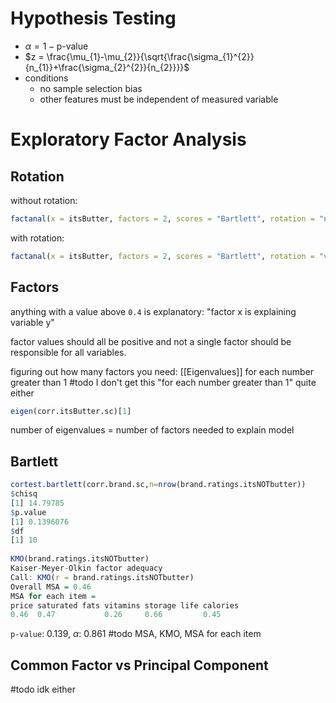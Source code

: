 # Hypothesis Testing
- $\alpha = 1 - \text{p-value}$
- $z = \frac{\mu_{1}-\mu_{2}}{\sqrt{\frac{\sigma_{1}^{2}}{n_{1}}+\frac{\sigma_{2}^{2}}{n_{2}}}}$
- conditions
	- no sample selection bias
	- other features must be independent of measured variable

# Exploratory Factor Analysis
## Rotation
without rotation:
```r
factanal(x = itsButter, factors = 2, scores = "Bartlett", rotation = "none")
```

with rotation:
```r
factanal(x = itsButter, factors = 2, scores = "Bartlett", rotation = "varimax")
```

## Factors
anything with a value above `0.4` is explanatory: "factor x is explaining variable y"

factor values should all be positive and not a single factor should be responsible for all variables.

figuring out how many factors you need: [[Eigenvalues]] for each number greater than 1
#todo I don't get this "for each number greater than 1" quite either

```r
eigen(corr.itsButter.sc)[1]
```

number of eigenvalues = number of factors needed to explain model

## Bartlett
```r
cortest.bartlett(corr.brand.sc,n=nrow(brand.ratings.itsNOTbutter))
$chisq
[1] 14.79785
$p.value
[1] 0.1396076
$df
[1] 10
	
KMO(brand.ratings.itsNOTbutter)
Kaiser-Meyer-Olkin factor adequacy
Call: KMO(r = brand.ratings.itsNOTbutter)
Overall MSA = 0.46
MSA for each item =
price saturated fats vitamins storage life calories
0.46  0.47           0.26     0.66         0.45
```

`p-value`: 0.139, $\alpha$: 0.861
#todo MSA, KMO, MSA for each item

## Common Factor vs Principal Component
#todo idk either

